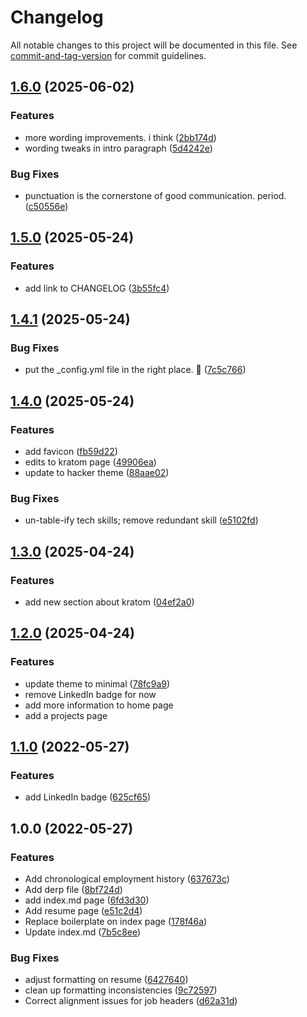 # Changelog

All notable changes to this project will be documented in this file. See [commit-and-tag-version](https://github.com/absolute-version/commit-and-tag-version) for commit guidelines.

## [1.6.0](https://github.com/rbseaver/rbseaver.github.io/compare/v1.5.0...v1.6.0) (2025-06-02)


### Features

* more wording improvements. i think ([2bb174d](https://github.com/rbseaver/rbseaver.github.io/commit/2bb174d2729e4f8f9001098d22ba4b772d51e336))
* wording tweaks in intro paragraph ([5d4242e](https://github.com/rbseaver/rbseaver.github.io/commit/5d4242ec9da5f77cff08994c5657bb2850ccd2c3))


### Bug Fixes

* punctuation is the cornerstone of good communication. period. ([c50556e](https://github.com/rbseaver/rbseaver.github.io/commit/c50556e29149b313680763b1d5723c8bc9dff729))

## [1.5.0](https://github.com/rbseaver/rbseaver.github.io/compare/v1.4.1...v1.5.0) (2025-05-24)


### Features

* add link to CHANGELOG ([3b55fc4](https://github.com/rbseaver/rbseaver.github.io/commit/3b55fc482bb9c3a0ccefc58900409f2c4813a4f1))

## [1.4.1](https://github.com/rbseaver/rbseaver.github.io/compare/v1.4.0...v1.4.1) (2025-05-24)


### Bug Fixes

* put the _config.yml file in the right place. 🤦 ([7c5c766](https://github.com/rbseaver/rbseaver.github.io/commit/7c5c766f68f47c700837b446eaa923391cefa9fb))

## [1.4.0](https://github.com/rbseaver/rbseaver.github.io/compare/v1.3.0...v1.4.0) (2025-05-24)


### Features

* add favicon ([fb59d22](https://github.com/rbseaver/rbseaver.github.io/commit/fb59d22678cf2f9bf3fcf9c501cea388396e7d2d))
* edits to kratom page ([49906ea](https://github.com/rbseaver/rbseaver.github.io/commit/49906ea21c2ac2721c493d6262be955c6373efb0))
* update to hacker theme ([88aae02](https://github.com/rbseaver/rbseaver.github.io/commit/88aae0246b8cd2b133a4e48145115c83880ab039))


### Bug Fixes

* un-table-ify tech skills; remove redundant skill ([e5102fd](https://github.com/rbseaver/rbseaver.github.io/commit/e5102fda7c095cab9ddd77c652af9f4eee2b52d3))

## [1.3.0](https://github.com/rbseaver/rbseaver.github.io/compare/v1.2.0...v1.3.0) (2025-04-24)


### Features

* add new section about kratom ([04ef2a0](https://github.com/rbseaver/rbseaver.github.io/commit/04ef2a0c6efdc4a38f040730e2d32120c28ba7ee))

## [1.2.0](https://github.com/rbseaver/rbseaver.github.io/compare/v1.1.0...v1.2.0) (2025-04-24)

### Features

* update theme to minimal ([78fc9a9](https://github.com/rbseaver/rbseaver.github.io/commit/78fc9a967acb52f5c4c5ae2d0770983c5c1e7304))
* remove LinkedIn badge for now
* add more information to home page
* add a projects page

## [1.1.0](https://github.com/rbseaver/rbseaver.github.io/compare/v1.0.0...v1.1.0) (2022-05-27)

### Features

* add LinkedIn badge ([625cf65](https://github.com/rbseaver/rbseaver.github.io/commit/625cf65837347a704ee61341b7fcd36d3ef67ba4))

## 1.0.0 (2022-05-27)

### Features

* Add chronological employment history ([637673c](https://github.com/rbseaver/rbseaver.github.io/commit/637673cc597b155cff8f712a39aad3d76966c251))
* Add derp file ([8bf724d](https://github.com/rbseaver/rbseaver.github.io/commit/8bf724d4cfa72d4309bab4e5c3479b4c8c9c4a94))
* add index.md page ([6fd3d30](https://github.com/rbseaver/rbseaver.github.io/commit/6fd3d30d49f842afecea49ada05cc7828bbd7e1a))
* Add resume page ([e51c2d4](https://github.com/rbseaver/rbseaver.github.io/commit/e51c2d49de1c243da7e8965bb221d43325695936))
* Replace boilerplate on index page ([178f46a](https://github.com/rbseaver/rbseaver.github.io/commit/178f46a5346fb82697dcef55067f2c3b3ce544d3))
* Update index.md ([7b5c8ee](https://github.com/rbseaver/rbseaver.github.io/commit/7b5c8ee3bee4d903f3d44d2f6d8dfd88d6edda1f))


### Bug Fixes

* adjust formatting on resume ([6427640](https://github.com/rbseaver/rbseaver.github.io/commit/6427640b09f9010f7da2a033b78964c9e32662bc))
* clean up formatting inconsistencies ([9c72597](https://github.com/rbseaver/rbseaver.github.io/commit/9c725973b681e53824d7be4a162add705aa1bc6d))
* Correct alignment issues for job headers ([d62a31d](https://github.com/rbseaver/rbseaver.github.io/commit/d62a31df92ee5cb5ab324d17ec2cd88fc6e0562f))
